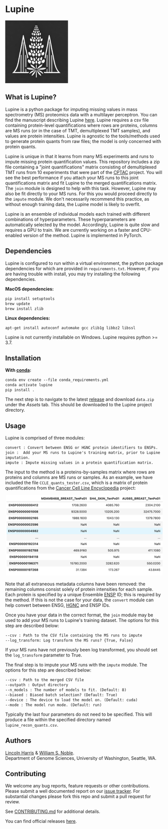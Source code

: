 # Lupine

<img src="https://github.com/Noble-Lab/lupine/blob/main/docs/lupine_logo_v0.png" width="200">

What is Lupine?
-------------------------------------

Lupine is a python package for imputing missing values in mass spectrometry (MS) proteomics data with a multilayer perceptron. You can find the manuscript describing Lupine [here](https://www.biorxiv.org/content/10.1101/2024.08.26.609780v2). Lupine requires a csv file containing protein-level quantifications where rows are proteins, columns are MS runs (or in the case of TMT, demultiplexed TMT samples), and values are protein intensities. Lupine is agnostic to the tools/methods used to generate protein quants from raw files; the model is only concerned with protein quants. 

Lupine is unique in that it learns from many MS experiments and runs to impute missing protein quantification values. This repository includes a zip file containing a "joint quantifications" matrix consisting of demultiplexed TMT runs from 10 experiments that were part of the [CPTAC](https://pdc.cancer.gov/pdc/cptac-pancancer) project. You will see the best performance if you attach your MS runs to this joint quantifications matrix and fit Lupine to the merged quantifications matrix. The `join` module is designed to help with this task. However, Lupine may also be fit directly to your MS runs. For this you would proceed directly to the `impute` module. We don't necessarily recommend this practice, as without enough training data, the Lupine model is likely to overfit. 

Lupine is an ensemble of individual models each trained with different combinations of hyperparameters. These hyperparameters are automatically selected by the model. Accordingly, Lupine is quite slow and requires a GPU to train. We are currently working on a faster and CPU-enabled version of the method. Lupine is implemented in PyTorch. 

Dependencies
------------
Lupine is configured to run within a virtual environment, the python package dependencies for which are provided in `requirements.txt`. However, if you are having trouble with install, you may try installing the following dependencies. 

**MacOS dependencies:**
```
pip install setuptools
brew update
brew install zlib
```

**Linux dependencies:**
```
apt-get install autoconf automake gcc zlib1g libbz2 libssl
```
Lupine is not currently installable on Windows. Lupine requires python >= 3.7. 

Installation
------------
**With [conda](https://anaconda.org/anaconda/conda):**
```
conda env create --file conda_requirements.yml
conda activate lupine
pip install .
```

The next step is to navigate to the latest [release](https://github.com/Noble-Lab/lupine/releases) and download `data.zip` under the *Assets* tab. This should be downloaded to the Lupine project directory. 

Usage
-----
Lupine is comprised of three modules: 
```
convert : Convert between ENSG or HGNC protein identifiers to ENSPs. 
join : 	Add your MS runs to Lupine's training matrix, prior to Lupine imputation. 
impute : Impute missing values in a protein quantification matrix. 
```

The input to the method is a proteins-by-samples matrix where rows are proteins and columns are MS runs or samples. As an example, we have included the file `CCLE_quants_tester.csv`, which is a matrix of protein quantifications from the [Cancer Cell Line Encyclopedia](https://gygi.hms.harvard.edu/publications/ccle.html) project: 

<p align="center">
    <img src="https://github.com/Noble-Lab/lupine/blob/main/docs/ccle_quants_tester_ss.png" width="500">
</p>

Note that all extraneous metadata columns have been removed: the remaining columns consist solely of protein intensities for each sample. Each protein is specified by a unique Ensemble [ENSP](https://useast.ensembl.org/info/genome/stable_ids/index.html) ID; this is required by the method. If this is not the case for your data, the `convert` module can help convert between ENSG, [HGNC](https://www.genenames.org/) and ENSP IDs. 

Once you have your data in the correct format, the `join` module may be used to add your MS runs to Lupine's training dataset. The options for this step are described below: 
```
--csv : Path to the CSV file containing the MS runs to impute
--log_transform: Log transform the MS runs? {True, False}
```
If your MS runs have not previously been log transformed, you should set the `log_transform` parameter to True. 

The final step is to impute your MS runs with the `impute` module. The options for this step are described below: 
```
--csv : Path to the merged CSV file
--outpath : Output directory
--n_models : The number of models to fit. (Default: 8)
--biased : Biased batch selection? (Default: True)
--device : The device to load the model on. (Default: cuda)
--mode : The model run mode. (Default: run)
```
Typically the last four parameters do not need to be specified. This will produce a file within the specified directory named `lupine_recon_quants.csv`. 

Authors
--------
[Lincoln Harris](https://github.com/lincoln-harris) & [William S. Noble](https://noble.gs.washington.edu/).     
Department of Genome Sciences, University of Washington, Seattle, WA.

Contributing
------------
We welcome any bug reports, feature requests or other contributions. Please submit a well documented report on our [issue tracker](https://github.com/Noble-Lab/lupine/issues). For substantial changes please fork this repo and submit a pull request for review.

See [CONTRIBUTING.md](https://github.com/Noble-Lab/lupine/blob/main/CONTRIBUTING.md) for additional details.

You can find official releases [here](https://github.com/Noble-Lab/lupine/releases).
